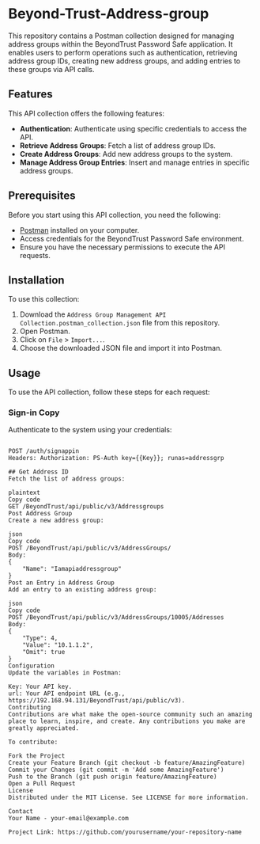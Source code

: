 # Beyond-Trust-Address-group
This repository contains a Postman collection designed for managing address groups within the BeyondTrust Password Safe application. It enables users to perform operations such as authentication, retrieving address group IDs, creating new address groups, and adding entries to these groups via API calls.

## Features

This API collection offers the following features:
- **Authentication**: Authenticate using specific credentials to access the API.
- **Retrieve Address Groups**: Fetch a list of address group IDs.
- **Create Address Groups**: Add new address groups to the system.
- **Manage Address Group Entries**: Insert and manage entries in specific address groups.

## Prerequisites

Before you start using this API collection, you need the following:
- [Postman](https://www.postman.com/downloads/) installed on your computer.
- Access credentials for the BeyondTrust Password Safe environment.
- Ensure you have the necessary permissions to execute the API requests.

## Installation

To use this collection:
1. Download the `Address Group Management API Collection.postman_collection.json` file from this repository.
2. Open Postman.
3. Click on `File` > `Import...`.
4. Choose the downloaded JSON file and import it into Postman.

## Usage

To use the API collection, follow these steps for each request:

### Sign-in Copy
Authenticate to the system using your credentials:
```plaintext'''

POST /auth/signappin
Headers: Authorization: PS-Auth key={{Key}}; runas=addressgrp

## Get Address ID
Fetch the list of address groups:

plaintext
Copy code
GET /BeyondTrust/api/public/v3/Addressgroups
Post Address Group
Create a new address group:

json
Copy code
POST /BeyondTrust/api/public/v3/AddressGroups/
Body: 
{
    "Name": "Iamapiaddressgroup"
}
Post an Entry in Address Group
Add an entry to an existing address group:

json
Copy code
POST /BeyondTrust/api/public/v3/AddressGroups/10005/Addresses
Body:
{
    "Type": 4,
    "Value": "10.1.1.2",
    "Omit": true
}
Configuration
Update the variables in Postman:

Key: Your API key.
url: Your API endpoint URL (e.g., https://192.168.94.131/BeyondTrust/api/public/v3).
Contributing
Contributions are what make the open-source community such an amazing place to learn, inspire, and create. Any contributions you make are greatly appreciated.

To contribute:

Fork the Project
Create your Feature Branch (git checkout -b feature/AmazingFeature)
Commit your Changes (git commit -m 'Add some AmazingFeature')
Push to the Branch (git push origin feature/AmazingFeature)
Open a Pull Request
License
Distributed under the MIT License. See LICENSE for more information.

Contact
Your Name - your-email@example.com

Project Link: https://github.com/yourusername/your-repository-name
